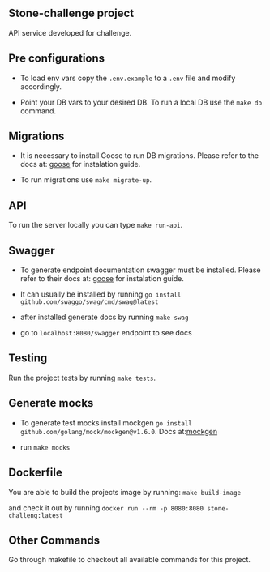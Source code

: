 ## Stone-challenge project

API service developed for challenge.

## Pre configurations

- To load env vars copy the `.env.example` to a `.env` file and modify accordingly.

- Point your DB vars to your desired DB. To run a local DB use the `make db` command.

## Migrations

- It is necessary to install Goose to run DB migrations. Please refer to the docs at: [goose](https://github.com/pressly/goose) for instalation guide.

- To run migrations use `make migrate-up`.

## API

To run the server locally you can type `make run-api`.

## Swagger

- To generate endpoint documentation swagger must be installed. Please refer to their docs at: [goose](https://github.com/pressly/goose) for instalation guide.

- It can usually be installed by running `go install github.com/swaggo/swag/cmd/swag@latest`

- after installed generate docs by running `make swag`

- go to `localhost:8080/swagger` endpoint to see docs

## Testing

Run the project tests by running `make tests`.

## Generate mocks

- To generate test mocks install mockgen `go install github.com/golang/mock/mockgen@v1.6.0`. Docs at:[mockgen](https://github.com/golang/mock)

- run `make mocks`

## Dockerfile

You are able to build the projects image by running:
`make build-image`

and check it out by running
`docker run --rm -p 8080:8080 stone-challeng:latest`

## Other Commands

Go through makefile to checkout all available commands for this project.

